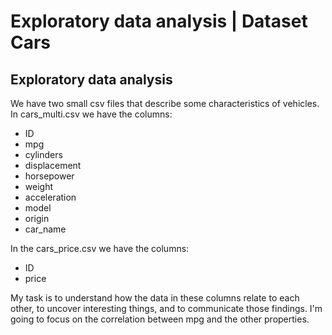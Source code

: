 # Exploratory data analysis | Dataset Cars

## Exploratory data analysis

We have two small csv files that describe some characteristics of vehicles. 
In cars_multi.csv we have the columns:

* ID
* mpg
* cylinders
* displacement
* horsepower
* weight
* acceleration
* model
* origin
* car_name

In the cars_price.csv we have the columns: 

* ID
* price

My task is to understand how the data in these columns relate to each other, to uncover interesting things, and to communicate those findings. I'm going to focus on the correlation between mpg and the other properties.
